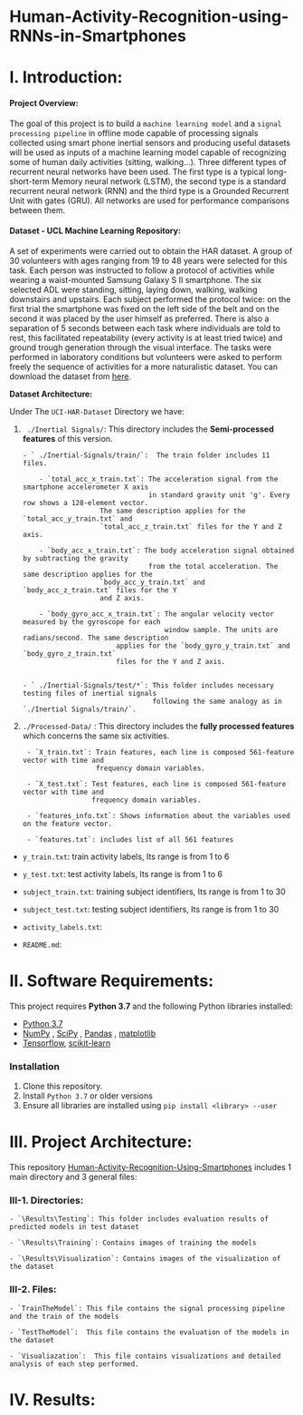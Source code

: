 # Human-Activity-Recognition-using-RNNs-in-Smartphones

# I.  Introduction:

#### Project Overview:
The goal of this project is to build a `machine learning model` and a `signal processing pipeline` in offline mode capable of processing signals collected using smart phone inertial sensors and producing useful datasets will be used as inputs of a machine learning model capable of recognizing some of human daily activities (sitting, walking...). Three different types of recurrent neural networks have been used. The first type is a typical long-short-term Memory neural network (LSTM), the second type is a standard recurrent neural network (RNN) and the third type is a Grounded Recurrent Unit with gates (GRU). All networks are used for performance comparisons between them. 

#### Dataset - UCL Machine Learning Repository:
A set of experiments were carried out to obtain the HAR dataset. A group of 30 volunteers with ages ranging from 19 to 48 years were selected for this task. Each person was instructed to follow a protocol of activities while wearing a waist-mounted Samsung Galaxy S II smartphone. The six selected ADL were standing, sitting, laying down, walking, walking downstairs and upstairs. Each subject performed the protocol twice: on the first trial the smartphone was fixed on the left side of the belt and on the second it was placed by the user himself as preferred. There is also a separation of 5 seconds between each task where individuals are told to rest, this facilitated repeatability (every activity is at least tried twice) and ground trough generation through the visual interface. The tasks were performed in laboratory conditions but volunteers were asked to perform freely the sequence of activities for a more naturalistic dataset. You can download the dataset from [here](https://archive.ics.uci.edu/ml/datasets/Human+Activity+Recognition+Using+Smartphones).

**Dataset Architecture:** 

Under The `UCI-HAR-Dataset` Directory we have:
 
 1. ` ./Inertial Signals/`: This directory includes the **Semi-processed features** of this version.


		- ` ./Inertial-Signals/train/`:  The train folder includes 11 files.

			- `total_acc_x_train.txt`: The acceleration signal from the smartphone accelerometer X axis 
			                           in standard gravity unit 'g'. Every row shows a 128-element vector.
						   The same description applies for the `total_acc_y_train.txt` and                    
						   `total_acc_z_train.txt` files for the Y and Z axis. 

			- `body_acc_x_train.txt`: The body acceleration signal obtained by subtracting the gravity 
			                           from the total acceleration. The same description applies for the
						   `body_acc_y_train.txt` and `body_acc_z_train.txt` files for the Y 
						   and Z axis.

			- `body_gyro_acc_x_train.txt`: The angular velocity vector measured by the gyroscope for each
			                               window sample. The units are radians/second. The same description 
						       applies for the `body_gyro_y_train.txt` and `body_gyro_z_train.txt`
						       files for the Y and Z axis. 


		- ` ./Inertial-Signals/test/*`: This folder includes necessary testing files of inertial signals 
		                                following the same analogy as in `./Inertial Signals/train/`.



2. `./Processed-Data/` : This directory includes the **fully processed features** which concerns the same six activities. 


		- `X_train.txt`: Train features, each line is composed 561-feature vector with time and 
		                 frequency domain variables.

		- `X_test.txt`: Test features, each line is composed 561-feature vector with time and 
		                frequency domain variables.
				
		- `features_info.txt`: Shows information about the variables used on the feature vector.

		- `features.txt`: includes list of all 561 features


- `y_train.txt`: train activity labels, Its range is from 1 to 6

- `y_test.txt`: test activity labels, Its range is from 1 to 6

- `subject_train.txt`: training subject identifiers, Its range is from 1 to 30

- `subject_test.txt`: testing subject identifiers, Its range is from 1 to 30

- `activity_labels.txt`:

- `README.md`:

# II. Software Requirements:
This project requires **Python 3.7** and the following Python libraries installed:
- [Python 3.7](https://www.python.org/downloads/) 
- [NumPy](http://www.numpy.org/)  , [SciPy](https://www.scipy.org/) , [Pandas](https://pandas.pydata.org/) , [matplotlib](http://matplotlib.org/)
- [Tensorflow](https://www.tensorflow.org), [scikit-learn](http://scikit-learn.org/stable/)
### Installation
1. Clone this repository.
2. Install ```Python 3.7``` or older versions
3. Ensure all libraries are installed using ```pip install <library> --user```
# III. Project Architecture:

This repository [Human-Activity-Recognition-Using-Smartphones](https://github.com/anas337/Human-Activity-Recognition-Using-Smartphones) includes 1 main directory and 3 general files:

### III-1. Directories:

	- `\Results\Testing`: This folder includes evaluation results of predicted models in test dataset
	
	- `\Results\Training`: Contains images of training the models
	
	- `\Results\Visualization`: Contains images of the visualization of the dataset
		
		
### III-2. Files:

	- `TrainTheModel`: This file contains the signal processing pipeline and the train of the models	
	
	- `TestTheModel`:  This file contains the evaluation of the models in the dataset           
	
	- `Visualiazation`:  This file contains visualizations and detailed analysis of each step performed.  
	       
# IV. Results:



